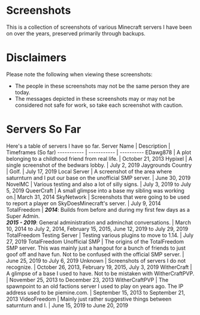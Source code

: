# Screenshots
This is a collection of screenshots of various Minecraft servers I have been on over the years, preserved primarily through backups. 

# Disclaimers
Please note the following when viewing these screenshots:
- The people in these screenshots may not be the same person they are today.
- The messages depicted in these screenshots may or may not be considered not safe for work, so take each screenshot with caution.

# Servers So Far
Here's a table of servers I have so far.
Server Name | Description | Timeframes (So far)
----------- | ----------- | ----------
EDawg878 | A plot belonging to a childhood friend from real life. | October 21, 2013
Hypixel | A single screenshot of the bedwars lobby. | July 2, 2019
Jaygrounds Country | Golf. | July 17, 2019
Local Server | A screenshot of the area where saturnturn and I put our base on the unofficial SMP server. | June 30, 2019
NovelMC | Various testing and also a lot of silly signs. | July 3, 2019 to July 5, 2019
QueerCraft | A small glimpse into a base my sibling was working on.| March 31, 2014
SkyNetwork | Screenshots that were going to be used to report a player on SkyDoesMinecraft's server. | July 9, 2014
TotalFreedom | ***2014***: Builds from before and during my first few days as a Super Admin.<br>***2015 - 2019***: General administration and adminchat conversations. | March 10, 2014 to July 2, 2014, February 15, 2015, June 12, 2019 to July 29, 2019
TotalFreedom Testing Server | Testing various plugins to move to 1.14. | July 27, 2019
TotalFreedom Unofficial SMP | The origins of the TotalFreedom SMP server. This was mainly just a hangout for a bunch of friends to just goof off and have fun. Not to be confused with the official SMP server. | June 25, 2019 to July 6, 2019
Unknown | Screenshots of servers I do not recognize. | October 26, 2013, February 19, 2015, July 3, 2019
WitherCraft | A glimpse of a base I used to have. Not to be mistaken with WitherCraftPVP. | November 25, 2013 to December 23, 2013
WitherCraftPVP | The spawnpoint to an old factions server I used to play on years ago. The IP address used to be piemine.com. | September 15, 2013 to September 21, 2013
VideoFreedom | Mainly just rather suggestive things between saturnturn and I. | June 15, 2019 to June 20, 2019